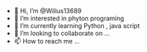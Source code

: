 - 👋 Hi, I’m @Wilius13689
- 👀 I’m interested in phyton programing
- 🌱 I’m currently learning Python , java script
- 💞️ I’m looking to collaborate on ...
- 📫 How to reach me ...

<!---
Wilius13689/Wilius13689 is a ✨ special ✨ repository because its `README.md` (this file) appears on your GitHub profile.
You can click the Preview link to take a look at your changes.
--->
